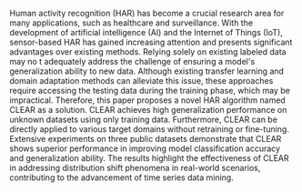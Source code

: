 Human activity recognition (HAR) has become a crucial research area for many applications,
 such as healthcare and surveillance. With the development of artificial intelligence (AI) and
 the Internet of Things (IoT), sensor-based HAR has gained increasing attention and presents
 significant advantages over existing methods. Relying solely on existing labeled data may no
t adequately address the challenge of ensuring a model's generalization ability to new data. 
Although existing transfer learning and domain adaptation methods can alleviate this issue,
 these approaches require accessing the testing data during the training phase, which may be
 impractical. Therefore, this paper proposes a novel HAR algorithm named CLEAR as a solution.
 CLEAR achieves high generalization performance on unknown datasets using only training data.
 Furthermore, CLEAR can be directly applied to various target domains without retraining or 
fine-tuning. Extensive experiments on three public datasets demonstrate that CLEAR shows 
superior performance in improving model classification accuracy and generalization ability. 
The results highlight the effectiveness of CLEAR in addressing distribution shift phenomena 
in real-world scenarios, contributing to the advancement of time series data mining.
